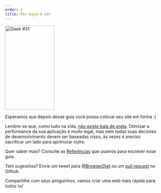 ```yaml
---
order: 1
title: Por hoje é só!
---
```


<div class="img-right">
  <img id="geek-31" src="http://browserdiet.com/img/31.png" alt="Geek #31" width="162" height="275" />
</div>

Esperamos que depois desse guia você possa colocar seu site em forma :)

Lembre-se que, como tudo na vida, [não existe bala de prata](http://www.cs.nott.ac.uk/~cah/G51ISS/Documents/NoSilverBullet.html). Otimizar a performance da sua aplicação é muito legal, mas nem todas suas decisões de desenvolvimento devem ser baseadas nisso, às vezes é preciso sacrificar um lado para aprimorar outro.

Quer saber mais? Consulte as [Referências](https://github.com/zenorocha/browser-diet/wiki/References) que usamos para escrever esse guia.

Tem sugestões? Envie um tweet para [@BrowserDiet](http://twitter.com/browserdiet/) ou um [pull request](https://github.com/zenorocha/browser-diet) no Github.

Compartilhe com seus amiguinhos, vamos criar uma web mais rápida para todos \o/
